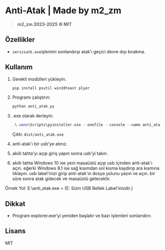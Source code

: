 # Anti-Atak | Made by m2_zm

> **m2_zm 2023-2025 © MIT**

## Özellikler
- `servisatk.exe`işlemini sonlandırıp atak'ı geçici devre dışı bırakma.

## Kullanım
1. Gerekli modülleri yükleyin:
   ```powershell
   pip install psutil win10toast plyer
   ```
2. Programı çalıştırın:
   ```powershell
   python anti_atak.py
   ```
3. .exe olarak derleyin:
   ```powershell
   .\.venv\Scripts\pyinstaller.exe --onefile --console --name anti_atak anti_atak.py --hidden-import psutil --hidden-import win10toast --hidden-import plyer --hidden-import plyer.platforms.win.notification
   ```
   Çıktı: `dist/anti_atak.exe`

4. anti-atak'ı bir usb'ye atınız.

5. akıllı tahta'yı açıp giriş yapın sonra usb'yi takın.

6. akıllı tahta Windows 10 ise yeni masaüstü açıp usb içinden anti-atak'ı açın. eğerki Windows 8.1 ise sağ kısımdan sol kısma kaydırıp ara kısmına tıklayın. usb label'inizi girip anti-atak'ın dosya yolunu yazın ve açın. bir süre sonra atak gidecek ve masaüstü gelecektir.

Örnek Yol: E:\anti_atak.exe = (E: Sizin USB Bellek Label'inizdir.)


## Dikkat
- Program explorer.exe'yi yeniden başlatır ve bazı işlemleri sonlandırır. 

## Lisans
MIT
